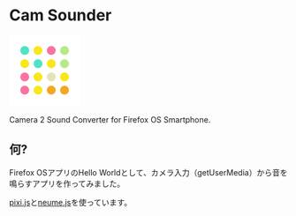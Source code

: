 # Cam Sounder

![image](./camsounder.png)

Camera 2 Sound Converter for Firefox OS Smartphone.

## 何?

Firefox OSアプリのHello Worldとして、カメラ入力（getUserMedia）から音を鳴らすアプリを作ってみました。

[pixi.js]()と[neume.js]()を使っています。



